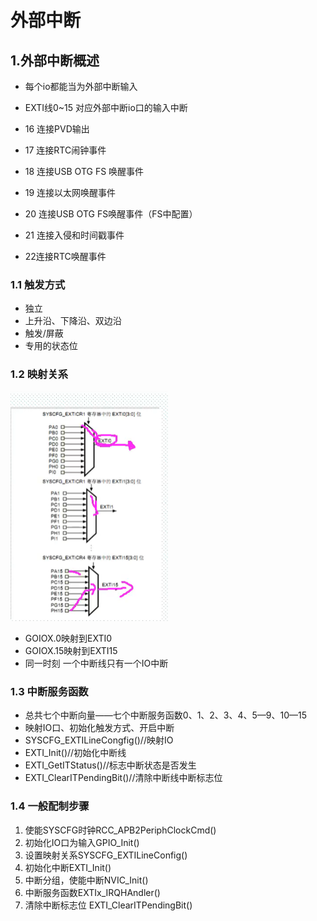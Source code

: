 # 外部中断

## 1.外部中断概述

+ 每个io都能当为外部中断输入

+ EXTI线0~15 对应外部中断io口的输入中断
+ 16 连接PVD输出
+ 17 连接RTC闹钟事件
+ 18 连接USB OTG FS 唤醒事件
+ 19 连接以太网唤醒事件
+ 20  连接USB OTG FS唤醒事件（FS中配置）
+ 21 连接入侵和时间戳事件
+ 22连接RTC唤醒事件

### 1.1 触发方式

+ 独立
+ 上升沿、下降沿、双边沿
+ 触发/屏蔽
+ 专用的状态位

### 1.2 映射关系

<img src="../../assets/外部中断/image-20210323152105858.png" alt="image-20210323152105858" style="zoom:50%;" />

+ GOIOX.0映射到EXTI0
+ GOIOX.15映射到EXTI15
+ 同一时刻 一个中断线只有一个IO中断

### 1.3 中断服务函数

+ 总共七个中断向量——七个中断服务函数0、1、2、3、4、5—9、10—15
+ 映射IO口、初始化触发方式、开启中断
+ SYSCFG_EXTILineCongfig()//映射IO
+ EXTI_Init()//初始化中断线
+ EXTI_GetITStatus()//标志中断状态是否发生
+ EXTI_ClearITPendingBit()//清除中断线中断标志位

### 1.4 一般配制步骤

1. 使能SYSCFG时钟RCC_APB2PeriphClockCmd()
2. 初始化IO口为输入GPIO_Init()
3. 设置映射关系SYSCFG_EXTILineConfig()
4. 初始化中断EXTI_Init()
5. 中断分组，使能中断NVIC_Init()
6. 中断服务函数EXTIx_IRQHAndler()
7. 清除中断标志位 EXTI_ClearITPendingBit()



